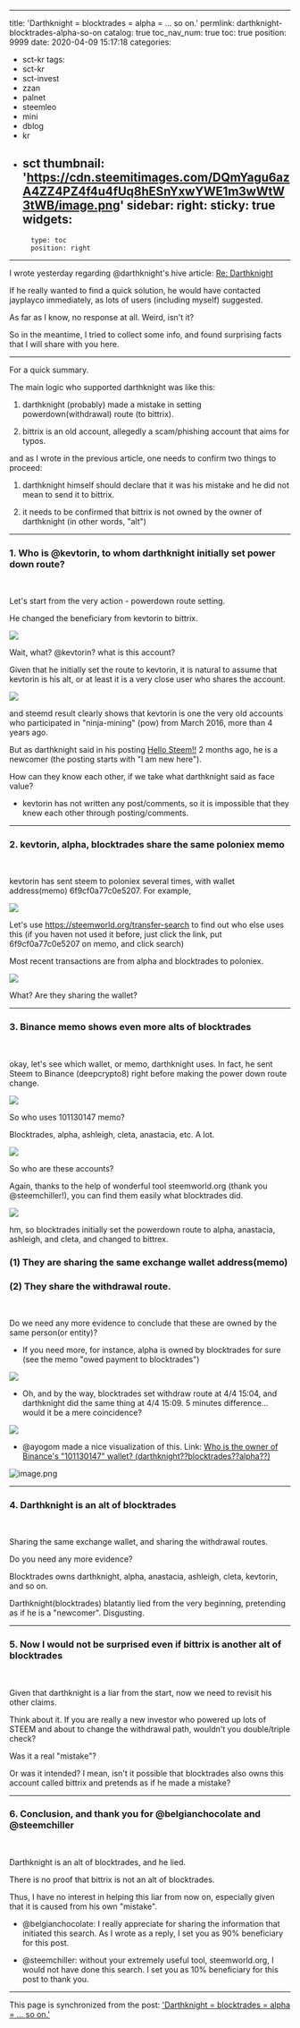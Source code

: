 
---
title: 'Darthknight = blocktrades = alpha = ... so on.'
permlink: darthknight-blocktrades-alpha-so-on
catalog: true
toc_nav_num: true
toc: true
position: 9999
date: 2020-04-09 15:17:18
categories:
- sct-kr
tags:
- sct-kr
- sct-invest
- zzan
- palnet
- steemleo
- mini
- dblog
- kr
- sct
thumbnail: 'https://cdn.steemitimages.com/DQmYagu6azA4ZZ4PZ4f4u4fUq8hESnYxwYWE1m3wWtW3tWB/image.png'
sidebar:
    right:
        sticky: true
widgets:
    -
        type: toc
        position: right
---


I wrote yesterday regarding @darthknight's hive article: [Re: Darthknight](https://steemit.com/hive-101145/@glory7/re-darthknight) 

If he really wanted to find a quick solution, he would have contacted jayplayco immediately, as lots of users (including myself) suggested. 

As far as I know, no response at all. Weird, isn't it?

So in the meantime, I tried to collect some info, and found surprising facts that I will share with you here. 

---

For a quick summary. 

The main logic who supported darthknight was like this:

1. darthknight (probably) made a mistake in setting powerdown(withdrawal) route (to bittrix). 

2. bittrix is an old account, allegedly a scam/phishing account that aims for typos. 

and as I wrote in the previous article, one needs to confirm two things to proceed:

1. darthknight himself should declare that it was his mistake and he did not mean to send it to bittrix. 

2. it needs to be confirmed that bittrix is not owned by the owner of darthknight (in other words, "alt")

---

### 1. Who is @kevtorin, to whom darthknight initially set power down route?
<br>

Let's start from the very action - powerdown route setting. 

He changed the beneficiary from kevtorin to bittrix. 

![](https://cdn.steemitimages.com/DQmYagu6azA4ZZ4PZ4f4u4fUq8hESnYxwYWE1m3wWtW3tWB/image.png)
<br>

Wait, what? @kevtorin? what is this account?

Given that he initially set the route to kevtorin, it is natural to assume that kevtorin is his alt, or at least it is a very close user who shares the account.  

![](https://cdn.steemitimages.com/DQmPezDTSPkTdv9ZESKMuEecVdCZFtno1GZ4r4wkMRGKpFe/image.png)
<br>

and steemd result clearly shows that kevtorin is one the very old accounts who participated in "ninja-mining" (pow) from March 2016, more than 4 years ago. 

But as darthknight said in his posting [Hello Steem!!](https://steemit.com/hive-174578/@darthknight/hello-steem) 2 months ago, he is a newcomer (the posting starts with "I am new here"). 

How can they know each other, if we take what darthknight said as face value?

* kevtorin has not written any post/comments, so it is impossible that they knew each other through posting/comments. 

---

### 2. kevtorin, alpha, blocktrades share the same poloniex memo
<br>

kevtorin has sent steem to poloniex several times, with wallet address(memo) 6f9cf0a77c0e5207. For example,

![](https://cdn.steemitimages.com/DQmNbPeuKLoTsKHhNi3m5pVJ2sg7P5K1pKpiZr1WZKxN8gK/image.png)
<br>

Let's use https://steemworld.org/transfer-search to find out who else uses this (if you haven not used it before, just click the link, put 6f9cf0a77c0e5207 on memo, and click search)

Most recent transactions are from alpha and blocktrades to poloniex. 

![](https://cdn.steemitimages.com/DQmdwZUpX8VToLhmHoMPi3GoJM1mAk4nFDDAQDeSn4YJcp5/image.png)
<br>

What? Are they sharing the wallet?

---

### 3. Binance memo shows even more alts of blocktrades
<br>

okay, let's see which wallet, or memo, darthknight uses. In fact, he sent Steem to Binance (deepcrypto8) right before making the power down route change.

![](https://cdn.steemitimages.com/DQmPFpXK9fZYHsHsS2xt7HXX5FRj8xm31LQyuXxuHpMSFRK/image.png)
<br>

 So who uses 101130147 memo? 

Blocktrades, alpha, ashleigh, cleta, anastacia, etc. A lot. 

![](https://cdn.steemitimages.com/DQmf14d7X7LBa3fnw3fA26ruePwZePvjVCiwm6ajm6XYH8e/image.png)
<br>

So who are these accounts? 

Again, thanks to the help of wonderful tool steemworld.org (thank you @steemchiller!), you can find them easily what blocktrades did. 

![](https://cdn.steemitimages.com/DQmQvxmoMMR6r4qrqBxpzSVm1kAamRA6XijGRyu3XQhdhJm/image.png)
<br>

hm, so blocktrades initially set the powerdown route to alpha, anastacia, ashleigh, and cleta, and changed to bittrex.

### (1) They are sharing the same exchange wallet address(memo)

### (2) They share the withdrawal route.
<br>

Do we need any more evidence to conclude that these are owned by the same person(or entity)?

* If you need more, for instance, alpha is owned by blocktrades for sure (see the memo "owed payment to blocktrades")

![](https://cdn.steemitimages.com/DQmSptoene1MkGvmyWGBe7VHXcdrp7hdYTnrYBCC7r1PNbj/image.png)
<br>

* Oh, and by the way, blocktrades set withdraw route at 4/4 15:04, and darthknight did the same thing at 4/4 15:09. 5 minutes difference... would it be a mere coincidence?

![](https://cdn.steemitimages.com/DQmWRtEaCg86aavUDLkQLPKAYxKedfK6h5Vfg5jvYP3nGsy/image.png)
<br>

* @ayogom made a nice visualization of this. Link: [Who is the owner of Binance's "101130147" wallet? (darthknight??blocktrades??alpha??)](https://steemit.com/hive-101145/@ayogom/who-is-the-owner-of-binance-s-101130147-wallet-darthknight-blocktrades-alpha)

![image.png](https://cdn.steemitimages.com/DQmW5QKzsJazCWxXR1xDo5wuLQ2HdoURaMX9BuoYiDMDg3Q/image.png)

---

### 4. Darthknight is an alt of blocktrades
<br>

Sharing the same exchange wallet, and sharing the withdrawal routes.

Do you need any more evidence?

Blocktrades owns darthknight, alpha, anastacia, ashleigh, cleta, kevtorin, and so on. 

Darthknight(blocktrades) blatantly lied from the very beginning, pretending as if he is a "newcomer". Disgusting. 

---

### 5. Now I would not be surprised even if bittrix is another alt of blocktrades
<br>

Given that darthknight is a liar from the start, now we need to revisit his other claims. 

Think about it. If you are really a new investor who powered up lots of STEEM and about to change the withdrawal path, wouldn't you double/triple check?

Was it a real "mistake"?

Or was it intended? I mean, isn't it possible that blocktrades also owns this account called bittrix and pretends as if he made a mistake?

---

### 6. Conclusion, and thank you for @belgianchocolate and @steemchiller
<br>

Darthknight is an alt of blocktrades, and he lied.

There is no proof that bittrix is not an alt of blocktrades. 

Thus, I have no interest in helping this liar from now on, especially given that it is caused from his own "mistake".

* @belgianchocolate: I really appreciate for sharing the information that initiated this search. As I wrote as a reply, I set you as 90% beneficiary for this post. 

* @steemchiller: without your extremely useful tool, steemworld.org, I would not have done this search. I set you as 10% beneficiary for this post to thank you.

- - -

This page is synchronized from the post: ['Darthknight = blocktrades = alpha = ... so on.'](https://steemit.com/@glory7/darthknight-blocktrades-alpha-so-on)
